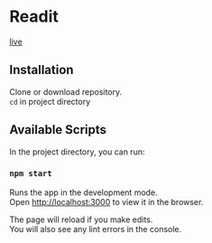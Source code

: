 # Readit

[live](https://charleswcho.github.io/readit/)

## Installation

Clone or download repository.<br>
`cd` in project directory

## Available Scripts

In the project directory, you can run:

### `npm start`

Runs the app in the development mode.<br>
Open [http://localhost:3000](http://localhost:3000) to view it in the browser.

The page will reload if you make edits.<br>
You will also see any lint errors in the console.
